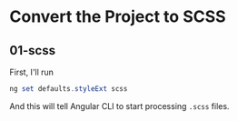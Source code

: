 # Convert the Project to SCSS

## 01-scss

First, I'll run

```ps1
ng set defaults.styleExt scss
```

And this will tell Angular CLI to start processing `.scss` files.

